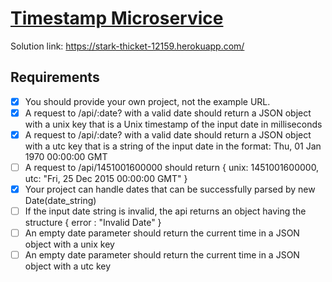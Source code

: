 
# [Timestamp Microservice](https://www.freecodecamp.org/learn/apis-and-microservices/apis-and-microservices-projects/timestamp-microservice)

Solution link: https://stark-thicket-12159.herokuapp.com/

## Requirements

- [x] You should provide your own project, not the example URL.
- [x] A request to /api/:date? with a valid date should return a JSON object with a unix key that is a Unix timestamp of the input date in milliseconds
- [x] A request to /api/:date? with a valid date should return a JSON object with a utc key that is a string of the input date in the format: Thu, 01 Jan 1970 00:00:00 GMT
- [ ] A request to /api/1451001600000 should return { unix: 1451001600000, utc: "Fri, 25 Dec 2015 00:00:00 GMT" }
- [x] Your project can handle dates that can be successfully parsed by new Date(date_string)
- [ ] If the input date string is invalid, the api returns an object having the structure { error : "Invalid Date" }
- [ ] An empty date parameter should return the current time in a JSON object with a unix key
- [ ] An empty date parameter should return the current time in a JSON object with a utc key